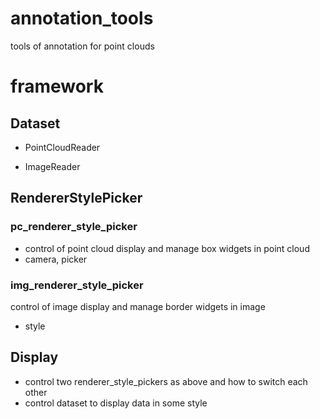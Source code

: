 # annotation_tools

tools of annotation for point clouds











# framework

## Dataset
* PointCloudReader

* ImageReader

## RendererStylePicker
### pc_renderer_style_picker
* control of point cloud
display and manage box widgets in point cloud
* camera, picker


### img_renderer_style_picker
control of image
display and manage border widgets in image
* style

## Display
* control two renderer_style_pickers as above and how to switch each other
* control dataset to display data in some style

